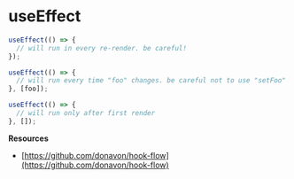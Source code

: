 # useEffect

```js
useEffect(() => {
  // will run in every re-render. be careful!
});
```

```js
useEffect(() => {
  // will run every time "foo" changes. be careful not to use "setFoo" here
}, [foo]);
```

```js
useEffect(() => {
  // will run only after first render
}, []);
```

**Resources**

- [https://github.com/donavon/hook-flow](https://github.com/donavon/hook-flow)
